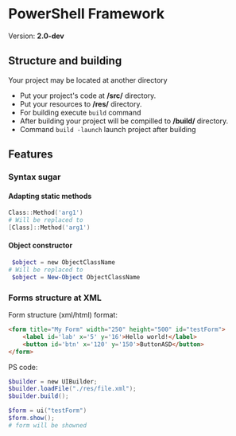 # PowerShell Framework
Version: **2.0-dev**

## Structure and building
Your project may be located at another directory

- Put your project's code at **/src/** directory.
- Put your resources to **/res/** directory.
- For building execute `build` command
- After building your project will be compilled to **/build/** directory.
- Command `build -launch` launch project after building

## Features
### Syntax sugar
#### Adapting static methods
```PowerShell
Class::Method('arg1')
# Will be replaced to 
[Class]::Method('arg1')
```

#### Object constructor
```PowerShell
 $object = new ObjectClassName
# Will be replaced to 
 $object = New-Object ObjectClassName
```

### Forms structure at XML
Form structure (xml/html) format:
```html
<form title="My Form" width="250" height="500" id="testForm">
    <label id='lab' x='5' y='16'>Hello world!</label>
    <button id='btn' x='120' y='150'>ButtonASD</button>
</form>
```

PS code:
```PowerShell
$builder = new UIBuilder;
$builder.loadFile("./res/file.xml");
$builder.build();

$form = ui("testForm")
$form.show();
# form will be showned
```

